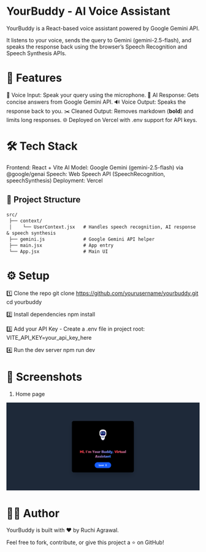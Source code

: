 # YourBuddy - AI Voice Assistant

YourBuddy is a React-based voice assistant powered by Google Gemini API.

It listens to your voice, sends the query to Gemini (gemini-2.5-flash), and speaks the response back using the browser’s Speech Recognition and Speech Synthesis APIs.

# 🚀 Features

🎤 Voice Input: Speak your query using the microphone.
🤖 AI Response: Gets concise answers from Google Gemini API.
🔊 Voice Output: Speaks the response back to you.
✂️ Cleaned Output: Removes markdown (**bold**) and limits long responses.
🌐 Deployed on Vercel with .env support for API keys.

# 🛠️ Tech Stack

Frontend: React + Vite
AI Model: Google Gemini (gemini-2.5-flash) via @google/genai
Speech: Web Speech API (SpeechRecognition, speechSynthesis)
Deployment: Vercel

## 📂 Project Structure

```
src/
 ├── context/
 │    └── UserContext.jsx   # Handles speech recognition, AI response & speech synthesis
 ├── gemini.js              # Google Gemini API helper
 ├── main.jsx               # App entry
 └── App.jsx                # Main UI

```

# ⚙️ Setup

1️⃣ Clone the repo
git clone https://github.com/yourusername/yourbuddy.git
cd yourbuddy

2️⃣ Install dependencies
npm install

3️⃣ Add your API Key - Create a .env file in project root:
VITE_API_KEY=your_api_key_here

4️⃣ Run the dev server
npm run dev

# 📸 Screenshots

1. Home page

![alt text](image.png)

# 🧑‍💻 Author

YourBuddy is built with ❤️ by Ruchi Agrawal.

Feel free to fork, contribute, or give this project a ⭐ on GitHub!
